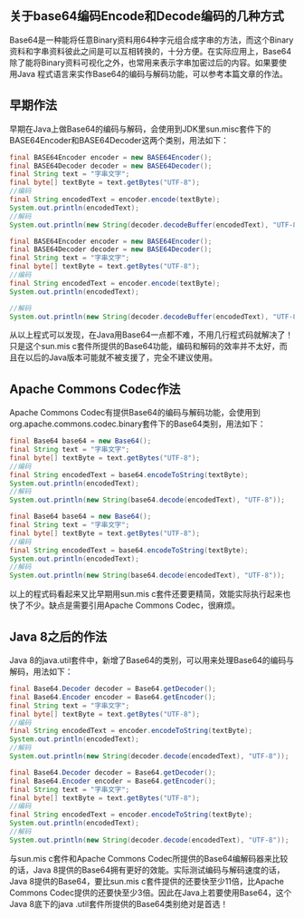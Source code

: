 ## 关于base64编码Encode和Decode编码的几种方式

Base64是一种能将任意Binary资料用64种字元组合成字串的方法，而这个Binary资料和字串资料彼此之间是可以互相转换的，十分方便。在实际应用上，Base64除了能将Binary资料可视化之外，也常用来表示字串加密过后的内容。如果要使用Java 程式语言来实作Base64的编码与解码功能，可以参考本篇文章的作法。

## 早期作法

早期在Java上做Base64的编码与解码，会使用到JDK里sun.misc套件下的BASE64Encoder和BASE64Decoder这两个类别，用法如下：

```java
final BASE64Encoder encoder = new BASE64Encoder();
final BASE64Decoder decoder = new BASE64Decoder();
final String text = "字串文字";
final byte[] textByte = text.getBytes("UTF-8");
//编码
final String encodedText = encoder.encode(textByte);
System.out.println(encodedText);
//解码
System.out.println(new String(decoder.decodeBuffer(encodedText), "UTF-8"));

final BASE64Encoder encoder = new BASE64Encoder();
final BASE64Decoder decoder = new BASE64Decoder();
final String text = "字串文字";
final byte[] textByte = text.getBytes("UTF-8");
//编码
final String encodedText = encoder.encode(textByte);
System.out.println(encodedText);

//解码
System.out.println(new String(decoder.decodeBuffer(encodedText), "UTF-8"));
```

从以上程式可以发现，在Java用Base64一点都不难，不用几行程式码就解决了！只是这个sun.mis c套件所提供的Base64功能，编码和解码的效率并不太好，而且在以后的Java版本可能就不被支援了，完全不建议使用。

## Apache Commons Codec作法

Apache Commons Codec有提供Base64的编码与解码功能，会使用到org.apache.commons.codec.binary套件下的Base64类别，用法如下：

```java
final Base64 base64 = new Base64();
final String text = "字串文字";
final byte[] textByte = text.getBytes("UTF-8");
//编码
final String encodedText = base64.encodeToString(textByte);
System.out.println(encodedText);
//解码
System.out.println(new String(base64.decode(encodedText), "UTF-8"));

final Base64 base64 = new Base64();
final String text = "字串文字";
final byte[] textByte = text.getBytes("UTF-8");
//编码
final String encodedText = base64.encodeToString(textByte);
System.out.println(encodedText);
//解码
System.out.println(new String(base64.decode(encodedText), "UTF-8"));
```

 

以上的程式码看起来又比早期用sun.mis c套件还要更精简，效能实际执行起来也快了不少。缺点是需要引用Apache Commons Codec，很麻烦。

## Java 8之后的作法

Java 8的java.util套件中，新增了Base64的类别，可以用来处理Base64的编码与解码，用法如下：

```java
final Base64.Decoder decoder = Base64.getDecoder();
final Base64.Encoder encoder = Base64.getEncoder();
final String text = "字串文字";
final byte[] textByte = text.getBytes("UTF-8");
//编码
final String encodedText = encoder.encodeToString(textByte);
System.out.println(encodedText);
//解码
System.out.println(new String(decoder.decode(encodedText), "UTF-8"));

final Base64.Decoder decoder = Base64.getDecoder();
final Base64.Encoder encoder = Base64.getEncoder();
final String text = "字串文字";
final byte[] textByte = text.getBytes("UTF-8");
//编码
final String encodedText = encoder.encodeToString(textByte);
System.out.println(encodedText);
//解码
System.out.println(new String(decoder.decode(encodedText), "UTF-8"));
```

与sun.mis c套件和Apache Commons Codec所提供的Base64编解码器来比较的话，Java 8提供的Base64拥有更好的效能。实际测试编码与解码速度的话，Java 8提供的Base64，要比sun.mis c套件提供的还要快至少11倍，比Apache Commons Codec提供的还要快至少3倍。因此在Java上若要使用Base64，这个Java 8底下的java .util套件所提供的Base64类别绝对是首选！